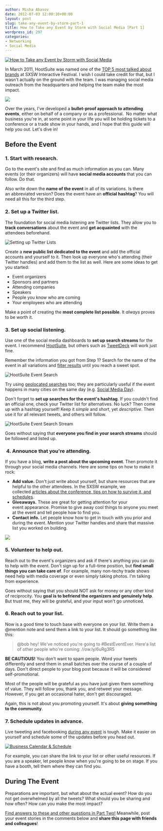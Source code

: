 ```yaml
---
author: Misha Abasov
date: 2012-07-03 12:00:10+00:00
layout: post
slug: take-any-event-by-storm-part-1
title: How to Take any Event by Storm with Social Media [Part 1]
wordpress_id: 297
categories:
- Networking
- Social Media
---
```


[![How to Take any Event by Storm with Social Media](/wp-content/uploads/2012/07/storm1.png)](/2012/07/03/take-any-event-by-storm-part-1/)

In March 2011, HootSuite was named one of the [TOP 5 most talked about brands](//radar.oreilly.com/2011/03/sxsw-champion-2011.html) at SXSW Interactive Festival. I wish I could take credit for that, but I wasn't actually on the ground with the team. I was managing social media outreach from the headquarters and helping the team make the most impact.

[![](//radar.oreilly.com/2011/03/10/sxsw-chart-companies.png)](//radar.oreilly.com/2011/03/sxsw-champion-2011.html)

Over the years, I've developed a **bullet-proof approach to attending events**, either on behalf of a company or as a professional.  No matter what business you're in, at some point in your life you will be holding tickets to a conference or a trade show in your hands, and I hope that this guide will help you out. Let's dive in!

<!-- more -->


## Before the Event

### 1. Start with research.


Go to the event's site and find as much information as you can. Many events (or their organizers) will have **social media accounts** that you can follow. Do that.

Also write down the **name of the event** in all of its variations. Is there an abbreviated version? Does the event have an **official hashtag**? You will need all this for the third step.


### 2. Set up a Twitter list.


The foundation for social media listening are Twitter lists. They allow you to **track conversations** about the event and **get acquainted** with the attendees beforehand.


![Setting up Twitter Lists](/wp-content/uploads/2012/07/Screen-Shot-2012-07-02-at-2.46.41-AM.png)


Create a **new public list dedicated to the event** and add the official accounts and yourself to it. Then look up everyone who's attending (their Twitter handles) and add them to the list as well. Here are some ideas to get you started:

  * Event organizers
  * Sponsors and partners
  * Attending companies
  * Speakers
  * People you know who are coming
  * Your employees who are attending


Make a point of creating the **most complete list possible**. It _always_ proves to be worth it.


### 3. Set up social listening.


Use one of the social media dashboards to **set up search streams** for the event. I recommend [HootSuite](//hootsuite.com), but others such as [TweetDeck](//tweetdeck.com) will work just fine.

Remember the information you got from Step 1? Search for the name of the event in all variations and [filter results](/2010/09/08/how-to-monitor-your-topic-on-twitter/) until you reach a sweet spot.


![HootSuite Event Search](/wp-content/uploads/2012/07/Screen-Shot-2012-07-02-at-2.50.57-AM.png)


Try using [geolocated searches](/2012/06/25/advanced-social-listening-using-geolocation/) too; they are particularly useful if the event happens in many cities on the same day (e.g. [Social Media Day](//meetup.com/mashable)).

Don't forget to **set up searches for the event's hashtag**. If you couldn't find an official one, check your Twitter list for alternatives. No luck? Then come up with a hashtag yourself! Keep it _simple_ and _short_, yet _descriptive_. Then use it for all relevant tweets, and others will follow.


![HootSuite Event Search Stream](/wp-content/uploads/2012/07/Screen-Shot-2012-07-02-at-2.54.08-AM.png)


Goes without saying that **everyone you find in your search streams** should be followed and listed up.


###  4. Announce that you're attending.


If you have a blog, **write a post about the upcoming event**. Then promote it through your social media channels. Here are some tips on how to make it rock:


  * **Add value.** Don't just write about yourself, but share resources that are helpful to the other attendees. In the SXSW example, we collected [articles about the conference, tips on how to survive it, and schedules](//blog.hootsuite.com/sxsw2011/).
  * **Giveaways.** These are great for getting attention for your event appearance. Promise to give away cool things to anyone you meet at the event and tell people how to find you.
  * **Contact info.** Let people know how to get in touch with you prior and during the event. Mention your Twitter handles and share that massive list you worked on building.

[![](/wp-content/uploads/2012/07/Screen-Shot-2012-07-02-at-2.56.53-AM.png)](//blog.hootsuite.com/sxsw2011/)


### 5. Volunteer to help out.


Reach out to the event's organizers and ask if there's anything you can do to help with the event. Don't sign up for a full-time position, but **find small things you can take care of**. For example, many non-techy trade shows need help with media coverage or even simply taking photos. I'm talking from experience.

Goes without saying that you should NOT ask for money or any other kind of reciprocity. You **goal is to befriend the organizers and genuinely help**. But trust me, they will be grateful, and your input won't go unnoticed.


### 6. Reach out to your list.


Now is a good time to touch base with everyone on your list. Write them a @mention note and send them a link to your list. It should go something like this:


> @bob hey! We've noticed you're going to #BestEventEver. Here'a list of other people who're coming: //ow.ly/6uRg3R5


**BE CAUTIOUS!** You don't want to spam people. Word your tweets differently and send them in small batches over the course of a couple of days. Don't direct people to your blog post because it will be considered self-promotional.

Most of the people will be grateful as you have just given them something of value. They will follow you, thank you, and retweet your message. However, if you get an occasional hater, don't get discouraged.

Again, this is not about you promoting yourself. It's about **giving something to the community**.


### 7. Schedule updates in advance.


Live tweeting and facebooking [during any event](/2012/07/04/take-any-event-by-storm-part-2/) is tough. Make it easier on yourself and schedule some of the updates before you head out.


[![Business Calendar & Schedule](//farm8.staticflickr.com/7030/6812481635_ed463ae1fa.jpg)](//www.flickr.com/photos/42931449@N07/6812481635/)


For example, you can share the link to your list or other useful resources. If you are a speaker, let people know when you're going to be on stage. If you have a booth, tell them where they can find you.


## During The Event


Preparations are important, but what about the actual event? How do you not get overwhelmed by all the tweets? What should you be sharing and how often? How can you make the most impact?

[Find answers to these and other questions in Part Two!](/2012/07/04/take-any-event-by-storm-part-2/) Meanwhile, post your event stories in the comments below and **share this page with friends and colleagues**!
